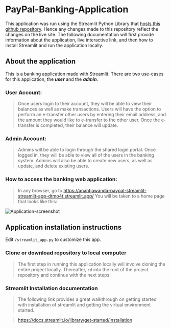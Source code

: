 # PayPal-Banking-Application

This application was run using the Streamlit Python Library that <ins>hosts this github repository</ins>. Hence any changes made to this repository reflect the changes on the live site. The following documentation will first provide information about the application, live interactive link, and then how to install Streamlit and run the application locally.
<br/>

## About the application

This is a banking application made with Streamlit. There are two use-cases for this application, the ***user*** and the ***admin***. 

### User Account:

> Once users login to their account, they will be able to view their balances as well as make transactions. Users will have the option to perform an e-transfer other users by entering their email address, and the amount they would like to e-transfer to the other user. Once the e-transfer is completed, their balance will update. 

### Admin Account: 

> Admins will be able to login through the shared login portal. Once logged in, they will be able to view all of the users in the banking system. Admins will also be able to create new users, as well as update, and delete existing users. 

### How to access the banking web application:

> In any browser, go to https://anantjawanda-paypal-streamlit-streamlit-app-dtmo4t.streamlit.app/
> You will be taken to a home page that looks like this: 

![Application-screenshot](https://user-images.githubusercontent.com/56453953/204952009-61cd8c45-81f0-40b9-96f8-acb57499ceae.png)

## Application installation instructions
Edit `/streamlit_app.py` to customize this app.

### Clone or download repository to local computer
>The first step in running this application locally will involve cloning the entire project locally. Thereafter, `cd` into the root of the project repository and continue with the next steps:


### Streamlit Installation documentation
>The following link provides a great walkthrough on getting started with installation of streamlit and getting the virtual environment started.

> https://docs.streamlit.io/library/get-started/installation
